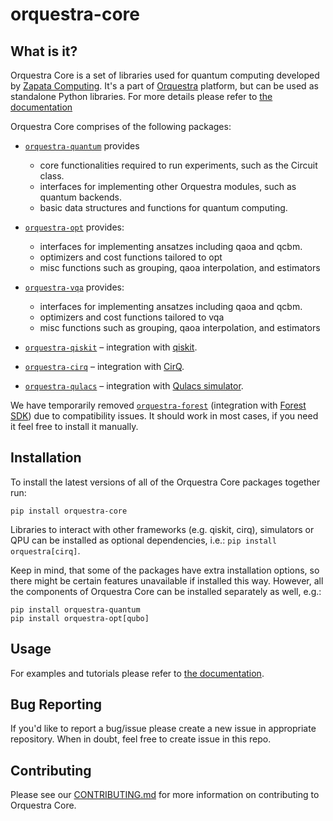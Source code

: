 # orquestra-core

## What is it?

Orquestra Core is a set of libraries used for quantum computing developed by [Zapata Computing](https://www.zapatacomputing.com). It's a part of [Orquestra](https://www.zapatacomputing.com/orquestra/) platform, but can be used as standalone Python libraries.
For more details please refer to [the documentation](https://zapatacomputing.github.io/orquestra-core/)

Orquestra Core comprises of the following packages:

* [`orquestra-quantum`](https://github.com/zapatacomputing/orquestra-quantum) provides

  * core functionalities required to run experiments, such as the Circuit class.
  * interfaces for implementing other Orquestra modules, such as quantum backends.
  * basic data structures and functions for quantum computing.

* [`orquestra-opt`](https://github.com/zapatacomputing/orquestra-opt) provides:

  * interfaces for implementing ansatzes including qaoa and qcbm.
  * optimizers and cost functions tailored to opt
  * misc functions such as grouping, qaoa interpolation, and estimators

* [`orquestra-vqa`](https://github.com/zapatacomputing/orquestra-vqa) provides:

  * interfaces for implementing ansatzes including qaoa and qcbm.
  * optimizers and cost functions tailored to vqa
  * misc functions such as grouping, qaoa interpolation, and estimators

* [`orquestra-qiskit`](https://github.com/zapatacomputing/orquestra-qiskit) – integration with [qiskit](https://qiskit.org/).
* [`orquestra-cirq`](https://github.com/zapatacomputing/orquestra-cirq) – integration with [CirQ](https://quantumai.google/cirq).
* [`orquestra-qulacs`](https://github.com/zapatacomputing/orquestra-qulacs) – integration with [Qulacs simulator](http://docs.qulacs.org/en/latest/).

We have temporarily removed [`orquestra-forest`](https://github.com/zapatacomputing/orquestra-forest) (integration with [Forest SDK](https://docs.rigetti.com/qcs/)) due to compatibility issues. It should work in most cases, if you need it feel free to install it manually.


## Installation

To install the latest versions of all of the Orquestra Core packages together run:

`pip install orquestra-core`

Libraries to interact with other frameworks (e.g. qiskit, cirq), simulators or QPU can be installed as optional dependencies, i.e.: `pip install orquestra[cirq]`.

Keep in mind, that some of the packages have extra installation options, so there might be certain features unavailable if installed this way.  However, all the components of Orquestra Core can be installed separately as well, e.g.:

```
pip install orquestra-quantum
pip install orquestra-opt[qubo]
```

## Usage

For examples and tutorials please refer to [the documentation](https://zapatacomputing.github.io/orquestra-core/).


## Bug Reporting

If you'd like to report a bug/issue please create a new issue in appropriate repository. When in doubt, feel free to create issue in this repo.

## Contributing
Please see our [CONTRIBUTING.md](CONTRIBUTING.md) for more information on contributing to Orquestra Core.
